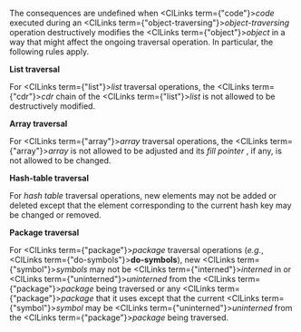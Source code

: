  



The consequences are undefined when <ClLinks  term={"code"}><i>code</i></ClLinks> executed during an <ClLinks  term={"object-traversing"}><i>object-traversing</i></ClLinks> operation destructively modifies the <ClLinks  term={"object"}><i>object</i></ClLinks> in a way that might affect the ongoing traversal operation. In particular, the following rules apply. 



**List traversal** 



For <ClLinks  term={"list"}><i>list</i></ClLinks> traversal operations, the <ClLinks  term={"cdr"}><i>cdr</i></ClLinks> chain of the <ClLinks  term={"list"}><i>list</i></ClLinks> is not allowed to be destructively modified. 



**Array traversal** 



For <ClLinks  term={"array"}><i>array</i></ClLinks> traversal operations, the <ClLinks  term={"array"}><i>array</i></ClLinks> is not allowed to be adjusted and its *fill pointer* , if any, is not allowed to be changed. 



**Hash-table traversal** 



For *hash table* traversal operations, new elements may not be added or deleted except that the element corresponding to the current hash key may be changed or removed. 



**Package traversal** 



For <ClLinks  term={"package"}><i>package</i></ClLinks> traversal operations (*e.g.*, <ClLinks  term={"do-symbols"}><b>do-symbols</b></ClLinks>), new <ClLinks  term={"symbol"}><i>symbols</i></ClLinks> may not be <ClLinks  term={"interned"}><i>interned</i></ClLinks> in or <ClLinks  term={"uninterned"}><i>uninterned</i></ClLinks> from the <ClLinks  term={"package"}><i>package</i></ClLinks> being traversed or any <ClLinks  term={"package"}><i>package</i></ClLinks> that it uses except that the current <ClLinks  term={"symbol"}><i>symbol</i></ClLinks> may be <ClLinks  term={"uninterned"}><i>uninterned</i></ClLinks> from the <ClLinks  term={"package"}><i>package</i></ClLinks> being traversed.  







